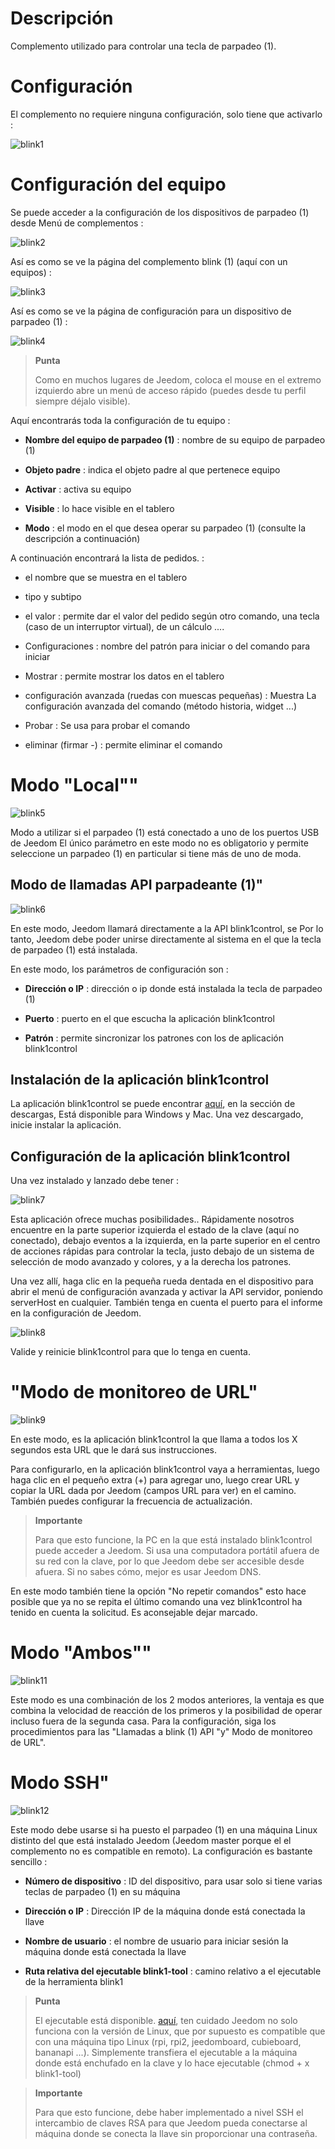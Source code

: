 Descripción 
===========

Complemento utilizado para controlar una tecla de parpadeo (1).

Configuración 
=============

El complemento no requiere ninguna configuración, solo tiene que activarlo :

![blink1](../images/blink1.png)

Configuración del equipo 
=============================

Se puede acceder a la configuración de los dispositivos de parpadeo (1) desde
Menú de complementos :

![blink2](../images/blink2.png)

Así es como se ve la página del complemento blink (1) (aquí con un
equipos) :

![blink3](../images/blink3.png)

Así es como se ve la página de configuración para un dispositivo de parpadeo (1)
:

![blink4](../images/blink4.png)

> **Punta**
>
> Como en muchos lugares de Jeedom, coloca el mouse en el extremo izquierdo
> abre un menú de acceso rápido (puedes
> desde tu perfil siempre déjalo visible).

Aquí encontrarás toda la configuración de tu equipo :

-   **Nombre del equipo de parpadeo (1)** : nombre de su equipo de parpadeo (1)

-   **Objeto padre** : indica el objeto padre al que pertenece
    equipo

-   **Activar** : activa su equipo

-   **Visible** : lo hace visible en el tablero

-   **Modo** : el modo en el que desea operar
    su parpadeo (1) (consulte la descripción a continuación)

A continuación encontrará la lista de pedidos. :

-   el nombre que se muestra en el tablero

-   tipo y subtipo

-   el valor : permite dar el valor del pedido según
    otro comando, una tecla (caso de un interruptor virtual),
    de un cálculo ....

-   Configuraciones : nombre del patrón para iniciar o del comando para iniciar

-   Mostrar : permite mostrar los datos en el tablero

-   configuración avanzada (ruedas con muescas pequeñas) : Muestra
    La configuración avanzada del comando (método
    historia, widget ...)

-   Probar : Se usa para probar el comando

-   eliminar (firmar -) : permite eliminar el comando

Modo "Local"" 
============

![blink5](../images/blink5.png)

Modo a utilizar si el parpadeo (1) está conectado a uno de los puertos USB de
Jeedom El único parámetro en este modo no es obligatorio y permite
seleccione un parpadeo (1) en particular si tiene más de uno
de moda.

Modo de llamadas API parpadeante (1)" 
------------------------------

![blink6](../images/blink6.png)

En este modo, Jeedom llamará directamente a la API blink1control, se
Por lo tanto, Jeedom debe poder unirse directamente al sistema en el que
la tecla de parpadeo (1) está instalada.

En este modo, los parámetros de configuración son :

-   **Dirección o IP** : dirección o ip donde está instalada la tecla de parpadeo (1)

-   **Puerto** : puerto en el que escucha la aplicación blink1control

-   **Patrón** : permite sincronizar los patrones con los de
    aplicación blink1control

Instalación de la aplicación blink1control 
-------------------------------------------

La aplicación blink1control se puede encontrar
[aquí](http://blink1.thingm.com/blink1control/), en la sección de descargas,
Está disponible para Windows y Mac. Una vez descargado, inicie
instalar la aplicación.

Configuración de la aplicación blink1control 
--------------------------------------------

Una vez instalado y lanzado debe tener :

![blink7](../images/blink7.png)

Esta aplicación ofrece muchas posibilidades.. Rápidamente nosotros
encuentre en la parte superior izquierda el estado de la clave (aquí no conectado), debajo
eventos a la izquierda, en la parte superior en el centro de acciones rápidas para
controlar la tecla, justo debajo de un sistema de selección de modo avanzado
y colores, y a la derecha los patrones.

Una vez allí, haga clic en la pequeña rueda dentada en el dispositivo para
abrir el menú de configuración avanzada y activar la API
servidor, poniendo serverHost en cualquier. También tenga en cuenta el puerto para el
informe en la configuración de Jeedom.

![blink8](../images/blink8.png)

Valide y reinicie blink1control para que lo tenga en cuenta.

"Modo de monitoreo de URL" 
===========================

![blink9](../images/blink9.png)

En este modo, es la aplicación blink1control la que llama a todos los X
segundos esta URL que le dará sus instrucciones.

Para configurarlo, en la aplicación blink1control vaya a
herramientas, luego haga clic en el pequeño extra (+) para agregar uno, luego
crear URL y copiar la URL dada por Jeedom (campos URL para ver)
en el camino. También puedes configurar la frecuencia de actualización.

> **Importante**
>
> Para que esto funcione, la PC en la que está instalado blink1control
> puede acceder a Jeedom. Si usa una computadora portátil afuera
> de su red con la clave, por lo que Jeedom debe ser
> accesible desde afuera. Si no sabes cómo,
> mejor es usar Jeedom DNS.

En este modo también tiene la opción "No repetir comandos"
esto hace posible que ya no se repita el último comando una vez
blink1control ha tenido en cuenta la solicitud. Es aconsejable
dejar marcado.

Modo "Ambos"" 
===============

![blink11](../images/blink11.png)

Este modo es una combinación de los 2 modos anteriores, la ventaja es
que combina la velocidad de reacción de los primeros y la posibilidad de
operar incluso fuera de la segunda casa. Para la
configuración, siga los procedimientos para las "Llamadas a
blink (1) API "y" Modo de monitoreo de URL".

Modo SSH" 
==========

![blink12](../images/blink12.png)

Este modo debe usarse si ha puesto el parpadeo (1) en una máquina
Linux distinto del que está instalado Jeedom (Jeedom master porque el
el complemento no es compatible en remoto). La configuración es bastante
sencillo :

-   **Número de dispositivo** : ID del dispositivo, para usar solo si
    tiene varias teclas de parpadeo (1) en su máquina

-   **Dirección o IP** : Dirección IP de la máquina donde está conectada la llave

-   **Nombre de usuario** : el nombre de usuario para iniciar sesión
    la máquina donde está conectada la llave

-   **Ruta relativa del ejecutable blink1-tool** : camino relativo a
    el ejecutable de la herramienta blink1

> **Punta**
>
> El ejecutable está disponible.
> [aquí](https://github.com/todbot/blink1/releases), ten cuidado Jeedom no
> solo funciona con la versión de Linux, que por supuesto es compatible
> que con una máquina tipo Linux (rpi, rpi2, jeedomboard, cubieboard,
> bananapi ...). Simplemente transfiera el ejecutable a la máquina donde
> está enchufado en la clave y lo hace ejecutable (chmod + x
> blink1-tool)

> **Importante**
>
> Para que esto funcione, debe haber implementado a nivel SSH
> el intercambio de claves RSA para que Jeedom pueda conectarse al
> máquina donde se conecta la llave sin proporcionar una contraseña.
